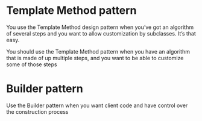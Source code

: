 # Template Method pattern

You use the Template Method design pattern when you’ve got an algorithm of
several steps and you want to allow customization by subclasses. It’s that
easy.

You should use the Template Method pattern when you have an algorithm that is made of up multiple steps, and you want to be able to customize some of those steps

# Builder pattern

Use the Builder pattern when you want client code and have control over the construction process